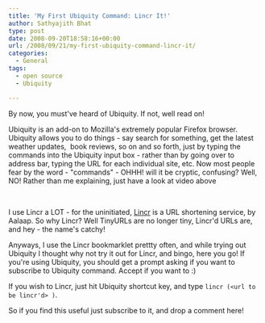 ```yaml
---
title: 'My First Ubiquity Command: Lincr It!'
author: Sathyajith Bhat
type: post
date: 2008-09-20T18:58:16+00:00
url: /2008/09/21/my-first-ubiquity-command-lincr-it/
categories:
  - General
tags:
  - open source
  - Ubiquity

---
```

By now, you must've heard of Ubiquity. If not, well read on! 

Ubiquity is an add-on to Mozilla's extremely popular Firefox browser. Ubiquity allows you to do things - say search for something, get the latest weather updates,  book reviews, so on and so forth, just by typing the commands into the Ubiquity input box - rather than by going over to address bar, typing the URL for each individual site, etc. Now most people fear by the word - "commands" - OHHH! will it be cryptic, confusing? Well, NO! Rather than me explaining, just have a look at video above

 

I use Lincr a LOT - for the uninitiated, [Lincr][1] is a URL shortening service, by Aalaap. So why Lincr? Well TinyURLs are no longer tiny, Lincr'd URLs are, and hey - the name's catchy! 

Anyways, I use the Lincr bookmarklet prettty often, and while trying out Ubiquity I thought why not try it out for Lincr, and bingo, here you go! If you're using Ubiquity, you should get a prompt asking if you want to subscribe to Ubiquity command. Accept if you want to :)

If you wish to Lincr, just hit Ubiquity shortcut key, and type `lincr (<url to be lincr'd> )`.

So if you find this useful just subscribe to it, and drop a comment here!

 [1]: https://web.archive.org/web/20090330162409/http://lin.cr:80/
